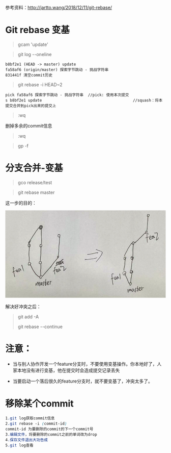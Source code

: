 参考资料：http://jartto.wang/2018/12/11/git-rebase/

# Git rebase 变基

> gcam 'update'

> git log --oneline

```
b8bf2e1 (HEAD -> master) update
fa58af6 (origin/master) 探索字节跳动 - 挑战字符串
831441f 清空commit历史
```

> git rebase -i HEAD~2

```
pick fa58af6 探索字节跳动 - 挑战字符串	 //pick: 使用本次提交
s b8bf2e1 update										//squash：将本提交合并到pick出来的提交上
```

> :wq

删掉多余的commit信息

> :wq

> gp -f



# 分支合并-变基

> gco release/test

> git rebase master

这一步的目的：

![](../../image/git_rebase_1.png)

解决好冲突之后：

> git add -A
>
> git rebase --continue



# 注意：

- 当与别人协作开发一个feature分支时，不要使用变基操作。你本地好了，人家本地没有进行变基，他在提交时会造成提交记录丢失

- 当要启动一个落后很久的feature分支时，就不要变基了，冲突太多了。

# 移除某个commit

```css
1.git log获取commit信息 
2.git rebase -i (commit-id) 
commit-id 为要删除的commit的下一个commit号 
3.编辑文件，将要删除的commit之前的单词改为drop 
4.保存文件退出大功告成 
5.git log查看
```